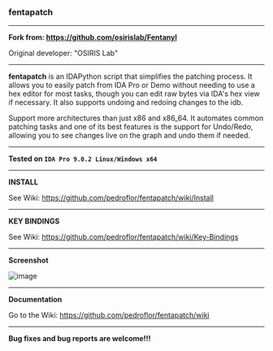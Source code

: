 ### fentapatch

---

**Fork from: https://github.com/osirislab/Fentanyl**

Original developer: "OSIRIS Lab"

---

**fentapatch** is an IDAPython script that simplifies the patching process. It allows you to easily patch from IDA Pro or Demo without needing to use a hex editor for most tasks, though you can edit raw bytes via IDA's hex view if necessary. It also supports undoing and redoing changes to the idb.

Support more architectures than just x86 and x86_64. It automates common patching tasks and one of its best features is the support for Undo/Redo, allowing you to see changes live on the graph and undo them if needed.

---

**Tested on `IDA Pro 9.0.2 Linux/Windows x64`**

---

**INSTALL**

See Wiki: https://github.com/pedroflor/fentapatch/wiki/Install

---

**KEY BINDINGS**

See Wiki: https://github.com/pedroflor/fentapatch/wiki/Key-Bindings

---

**Screenshot**

![image](https://github.com/user-attachments/assets/ee4a196c-7612-4d11-a9d2-d1af59b9e5a1)

---

**Documentation**

Go to the Wiki: https://github.com/pedroflor/fentapatch/wiki

---

**Bug fixes and bug reports are welcome!!!**
